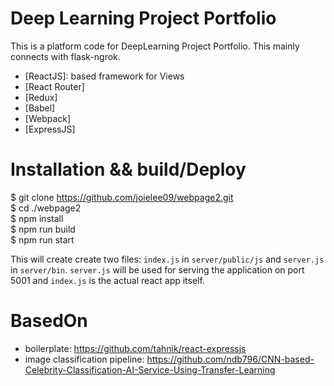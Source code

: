 # Deep Learning Project Portfolio

This is a platform code for DeepLearning Project Portfolio.
This mainly connects with flask-ngrok.

- [ReactJS]: based framework for Views
- [React Router]
- [Redux]
- [Babel]
- [Webpack]
- [ExpressJS]

# Installation && build/Deploy

  $ git clone https://github.com/joielee09/webpage2.git <br>
  $ cd ./webpage2<br>
  $ npm install<br>
  $ npm run build<br>
  $ npm run start<br>

This will create create two files: `index.js` in `server/public/js` and `server.js` in `server/bin`. `server.js` will be used for serving the application on port 5001 and `index.js` is the actual react app itself.

# BasedOn
- boilerplate: https://github.com/tahnik/react-expressjs
- image classification pipeline: https://github.com/ndb796/CNN-based-Celebrity-Classification-AI-Service-Using-Transfer-Learning
